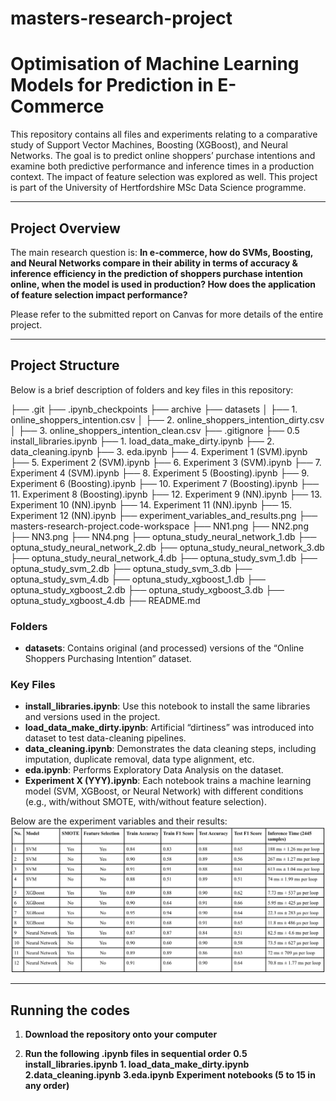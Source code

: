 # masters-research-project

# Optimisation of Machine Learning Models for Prediction in E-Commerce

This repository contains all files and experiments relating to a comparative study of Support Vector Machines, Boosting (XGBoost), and Neural Networks. The goal is to predict online shoppers’ purchase intentions and examine both predictive performance and inference times in a production context. The impact of feature selection was explored as well. This project is part of the University of Hertfordshire MSc Data Science programme.

---

## Project Overview

The main research question is: **In e-commerce, how do SVMs, Boosting, and Neural Networks compare in their ability in terms of accuracy & inference efficiency in the prediction of shoppers purchase intention online, when the model is used in production? How does the application of feature selection impact performance?**

Please refer to the submitted report on Canvas for more details of the entire project.

---

## Project Structure

Below is a brief description of folders and key files in this repository:

├── .git
├── .ipynb_checkpoints
├── archive
├── datasets
│   ├── 1. online_shoppers_intention.csv
│   ├── 2. online_shoppers_intention_dirty.csv
│   ├── 3. online_shoppers_intention_clean.csv
├── .gitignore
├── 0.5 install_libraries.ipynb
├── 1. load_data_make_dirty.ipynb
├── 2. data_cleaning.ipynb
├── 3. eda.ipynb
├── 4. Experiment 1 (SVM).ipynb
├── 5. Experiment 2 (SVM).ipynb
├── 6. Experiment 3 (SVM).ipynb
├── 7. Experiment 4 (SVM).ipynb
├── 8. Experiment 5 (Boosting).ipynb
├── 9. Experiment 6 (Boosting).ipynb
├── 10. Experiment 7 (Boosting).ipynb
├── 11. Experiment 8 (Boosting).ipynb
├── 12. Experiment 9 (NN).ipynb
├── 13. Experiment 10 (NN).ipynb
├── 14. Experiment 11 (NN).ipynb
├── 15. Experiment 12 (NN).ipynb
├── experiment_variables_and_results.png
├── masters-research-project.code-workspace
├── NN1.png
├── NN2.png
├── NN3.png
├── NN4.png
├── optuna_study_neural_network_1.db
├── optuna_study_neural_network_2.db
├── optuna_study_neural_network_3.db
├── optuna_study_neural_network_4.db
├── optuna_study_svm_1.db
├── optuna_study_svm_2.db
├── optuna_study_svm_3.db
├── optuna_study_svm_4.db
├── optuna_study_xgboost_1.db
├── optuna_study_xgboost_2.db
├── optuna_study_xgboost_3.db
├── optuna_study_xgboost_4.db
├── README.md

### **Folders**

- **datasets**: Contains original (and processed) versions of the “Online Shoppers Purchasing Intention” dataset.   

### **Key Files**

- **install_libraries.ipynb**: Use this notebook to install the same libraries and versions used in the project.
- **load_data_make_dirty.ipynb**: Artificial “dirtiness” was introduced into dataset to test data-cleaning pipelines.  
- **data_cleaning.ipynb**: Demonstrates the data cleaning steps, including imputation, duplicate removal, data type alignment, etc.  
- **eda.ipynb**: Performs Exploratory Data Analysis on the dataset.  
- **Experiment X (YYY).ipynb**: Each notebook trains a machine learning model (SVM, XGBoost, or Neural Network) with different conditions (e.g., with/without SMOTE, with/without feature selection).

Below are the experiment variables and their results:
![Experiment Variables and Results](experiment_variables_and_results.png)

---

## Running the codes

1. **Download the repository onto your computer**  

2. **Run the following .ipynb files in sequential order**
**0.5 install_libraries.ipynb**
**1. load_data_make_dirty.ipynb**
**2.data_cleaning.ipynb**
**3.eda.ipynb**
**Experiment notebooks (5 to 15 in any order)**